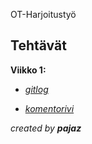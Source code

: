 <Alt-H1>OT-Harjoitustyö</Alt-H1> 

 <h2>Tehtävät</h2> 
   
   **Viikko 1:** 
   
   * [*gitlog*](https://github.com/pajaz/ot-harjoitustyo/blob/master/laskarit/viikko1/gitlog.txt) 
   
   * [*komentorivi*](https://github.com/pajaz/ot-harjoitustyo/blob/master/laskarit/viikko1/komentorivi.txt)

  _created by **pajaz**_
